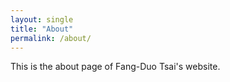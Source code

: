 ```yaml
---
layout: single
title: "About"
permalink: /about/
---
```


This is the about page of Fang-Duo Tsai's website.
